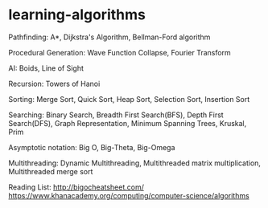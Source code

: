 # learning-algorithms

Pathfinding:
A*,
Dijkstra's Algorithm,
Bellman-Ford algorithm

Procedural Generation:
Wave Function Collapse,
Fourier Transform

AI:
Boids,
Line of Sight

Recursion:
Towers of Hanoi

Sorting:
Merge Sort, 
Quick Sort,
Heap Sort,
Selection Sort,
Insertion Sort

Searching:
Binary Search, 
Breadth First Search(BFS), 
Depth First Search(DFS),
Graph Representation,
Minimum Spanning Trees,
Kruskal,
Prim

Asymptotic notation:
Big O, 
Big-Theta, 
Big-Omega

Multithreading:
Dynamic Multithreading,
Multithreaded matrix multiplication,
Multithreaded merge sort

Reading List:
http://bigocheatsheet.com/
https://www.khanacademy.org/computing/computer-science/algorithms
